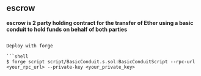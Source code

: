 ## escrow

**escrow is 2 party holding contract for the transfer of Ether using a basic conduit to hold funds on behalf of both parties**

````

Deploy with forge

```shell
$ forge script script/BasicConduit.s.sol:BasicConduitScript --rpc-url <your_rpc_url> --private-key <your_private_key>
````
